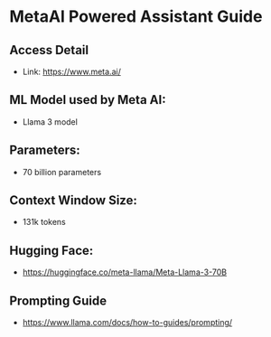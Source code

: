 # MetaAI Powered Assistant Guide
## Access Detail
* Link: https://www.meta.ai/

## ML Model used by Meta AI: 
* Llama 3 model

## Parameters:
* 70 billion parameters

## Context Window Size: 
* 131k tokens

## Hugging Face:
* https://huggingface.co/meta-llama/Meta-Llama-3-70B

## Prompting Guide

* https://www.llama.com/docs/how-to-guides/prompting/

